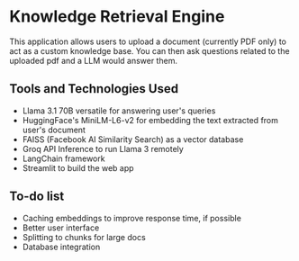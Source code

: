 # Knowledge Retrieval Engine

This application allows users to upload a document (currently PDF only) to act as a custom knowledge base. You can then ask questions related to the uploaded pdf and a LLM would answer them.

## Tools and Technologies Used

- Llama 3.1 70B versatile for answering user's queries
- HuggingFace's MiniLM-L6-v2 for embedding the text extracted from user's document
- FAISS (Facebook AI Similarity Search) as a vector database
- Groq API Inference to run Llama 3 remotely
- LangChain framework
- Streamlit to build the web app

## To-do list

- Caching embeddings to improve response time, if possible
- Better user interface
- Splitting to chunks for large docs
- Database integration
